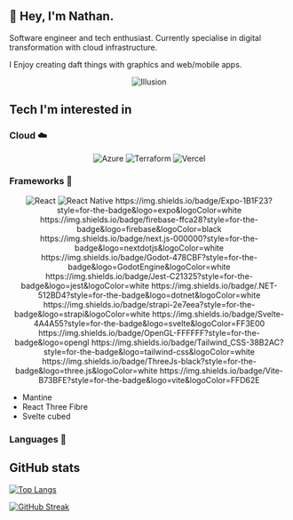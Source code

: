 ## 👋 Hey, I'm Nathan.

Software engineer and tech enthusiast. Currently specialise in digital transformation with cloud infrastructure.

I Enjoy creating daft things with graphics and web/mobile apps.

<div align="center">
  <img alt="Illusion" src="https://model-solar-system.vercel.app/assets/favicon.svg" />
</div>

## Tech I'm interested in

### Cloud ☁️

<div align="center">
  <img alt="Azure" src="https://img.shields.io/badge/microsoft%20azure-0089D6?style=for-the-badge&logo=microsoft-azure&logoColor=white" />
  <img alt="Terraform" src="https://img.shields.io/badge/Terraform-7B42BC?style=for-the-badge&logo=terraform&logoColor=white" />
  <img alt="Vercel" src="https://img.shields.io/badge/Vercel-000000?style=for-the-badge&logo=vercel&logoColor=white" />
</div>

### Frameworks 🚀

<div align="center">
  <img alt="React" src="https://img.shields.io/badge/React-20232A?style=for-the-badge&logo=react&logoColor=61DAFB" />
  <img alt="React Native" src="https://img.shields.io/badge/React_Native-20232A?style=for-the-badge&logo=react&logoColor=61DAFB" />
  https://img.shields.io/badge/Expo-1B1F23?style=for-the-badge&logo=expo&logoColor=white
  https://img.shields.io/badge/firebase-ffca28?style=for-the-badge&logo=firebase&logoColor=black
  	https://img.shields.io/badge/next.js-000000?style=for-the-badge&logo=nextdotjs&logoColor=white
  https://img.shields.io/badge/Godot-478CBF?style=for-the-badge&logo=GodotEngine&logoColor=white
  https://img.shields.io/badge/Jest-C21325?style=for-the-badge&logo=jest&logoColor=white
  https://img.shields.io/badge/.NET-512BD4?style=for-the-badge&logo=dotnet&logoColor=white
  https://img.shields.io/badge/strapi-2e7eea?style=for-the-badge&logo=strapi&logoColor=white
  https://img.shields.io/badge/Svelte-4A4A55?style=for-the-badge&logo=svelte&logoColor=FF3E00
  	https://img.shields.io/badge/OpenGL-FFFFFF?style=for-the-badge&logo=opengl
  	https://img.shields.io/badge/Tailwind_CSS-38B2AC?style=for-the-badge&logo=tailwind-css&logoColor=white
  	https://img.shields.io/badge/ThreeJs-black?style=for-the-badge&logo=three.js&logoColor=white
  https://img.shields.io/badge/Vite-B73BFE?style=for-the-badge&logo=vite&logoColor=FFD62E
</div>

- Mantine
- React Three Fibre
- Svelte cubed

### Languages 🤟

## GitHub stats

[![Top Langs](https://github-readme-stats.vercel.app/api/top-langs/?username=nbetts&layout=compact&langs_count=6&theme=github_dark)](https://github.com/anuraghazra/github-readme-stats)

[![GitHub Streak](https://github-readme-streak-stats.herokuapp.com/?user=nbetts&theme=black-ice)](https://git.io/streak-stats)
